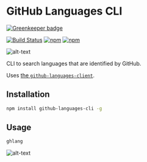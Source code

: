 # GitHub Languages CLI

[![Greenkeeper badge](https://badges.greenkeeper.io/jaebradley/github-languages-cli.svg)](https://greenkeeper.io/)

[![Build Status](https://travis-ci.org/jaebradley/github-languages-cli.svg?branch=master)](https://travis-ci.org/jaebradley/github-languages-cli)
[![npm](https://img.shields.io/npm/dt/github-languages-cli.svg)](https://www.npmjs.com/package/github-languages-cli)
[![npm](https://img.shields.io/npm/v/github-languages-cli.svg)](https://www.npmjs.com/package/github-languages-cli)

![alt-text](https://imgur.com/z5SeaEl.png)

CLI to search languages that are identified by GitHub.

Uses [the `github-languages-client`](https://github.com/jaebradley/github-languages-client).

## Installation

```bash
npm install github-languages-cli -g
```

## Usage

```bash
ghlang
```

![alt-text](https://imgur.com/z5SeaEl.png)
